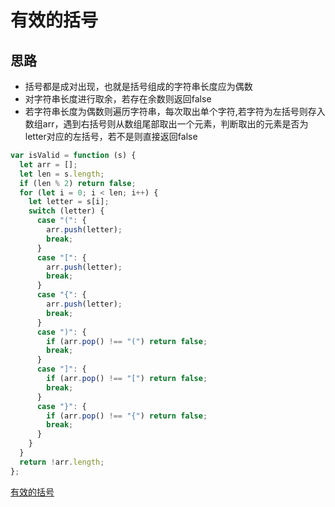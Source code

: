 # 有效的括号

## 思路

* 括号都是成对出现，也就是括号组成的字符串长度应为偶数
* 对字符串长度进行取余，若存在余数则返回false
* 若字符串长度为偶数则遍历字符串，每次取出单个字符,若字符为左括号则存入数组arr，遇到右括号则从数组尾部取出一个元素，判断取出的元素是否为letter对应的左括号，若不是则直接返回false

```js
var isValid = function (s) {
  let arr = [];
  let len = s.length;
  if (len % 2) return false;
  for (let i = 0; i < len; i++) {
    let letter = s[i];
    switch (letter) {
      case "(": {
        arr.push(letter);
        break;
      }
      case "[": {
        arr.push(letter);
        break;
      }
      case "{": {
        arr.push(letter);
        break;
      }
      case ")": {
        if (arr.pop() !== "(") return false;
        break;
      }
      case "]": {
        if (arr.pop() !== "[") return false;
        break;
      }
      case "}": {
        if (arr.pop() !== "{") return false;
        break;
      }
    }
  }
  return !arr.length;
};
```

[有效的括号](https://leetcode-cn.com/problems/valid-parentheses/)
